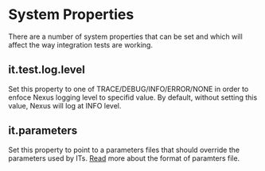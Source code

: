System Properties
=================

There are a number of system properties that can be set and which will affect the way integration tests are working.

it.test.log.level
-----------------

Set this property to one of TRACE/DEBUG/INFO/ERROR/NONE in order to enfoce Nexus logging level to specifid value.
By default, without setting this value, Nexus will log at INFO level.

it.parameters
-------------

Set this property to point to a parameters files that should override the parameters used by ITs. [Read](src/test/java/org/sonatype/nexus/testsuite/guide/nrpits/Parameters.md) more about the format of paramters file.
